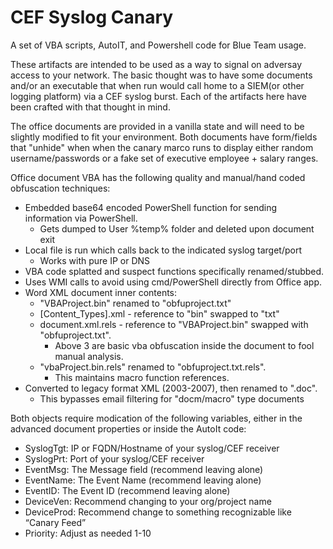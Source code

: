 # CEF Syslog Canary
A set of VBA scripts, AutoIT, and Powershell code for Blue Team usage.

  These artifacts are intended to be used as a way to signal on adversay access to your network. The basic thought was to have some documents and/or an executable that when run would call home to a SIEM(or other logging platform) via a CEF syslog burst. Each of the artifacts here have been crafted with that thought in mind.
  
  The office documents are provided in a vanilla state and will need to be slightly modified to fit your environment. Both documents have form/fields that "unhide" when when the canary marco runs to display either random username/passwords or a fake set of executive employee + salary ranges. 
  
Office document VBA has the following quality and manual/hand coded obfuscation techniques:
- Embedded base64 encoded PowerShell function for sending information via PowerShell.
  - Gets dumped to User %temp% folder and deleted upon document exit
- Local file is run which calls back to the indicated syslog target/port 
  - Works with pure IP or DNS
- VBA code splatted and suspect functions specifically renamed/stubbed.
- Uses WMI calls to avoid using cmd/PowerShell directly from Office app.
- Word XML document inner contents: 
  - "VBAProject.bin" renamed to "obfuproject.txt"
  - [Content_Types].xml - reference to "bin" swapped to "txt"
  - document.xml.rels - reference to "VBAProject.bin" swapped with "obfuproject.txt".  
    - Above 3 are basic vba obfuscation inside the document to fool manual analysis.
  - "vbaProject.bin.rels" renamed to "obfuproject.txt.rels".
    - This maintains macro function references.      
- Converted to legacy format XML (2003-2007), then renamed to ".doc".
  - This bypasses email filtering for "docm/macro" type documents


Both objects require modication of the following variables, either in the advanced document properties or inside the AutoIt code:
 
-	SyslogTgt: IP or FQDN/Hostname of your syslog/CEF receiver 
-	SyslogPrt: Port of your syslog/CEF receiver
-	EventMsg: The Message field (recommend leaving alone)
-	EventName: The Event Name (recommend leaving alone)
-	EventID: The Event ID  (recommend leaving alone)
-	DeviceVen: Recommend changing to your org/project name
-	DeviceProd: Recommend change to something recognizable like “Canary Feed”
-	Priority: Adjust as needed 1-10

